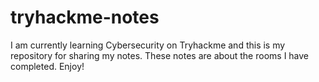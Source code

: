# tryhackme-notes
I am currently learning Cybersecurity on Tryhackme and this is my repository for sharing my notes. These notes are about the rooms I have completed. Enjoy!
